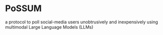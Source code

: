 # PoSSUM
a protocol to poll social-media users unobtrusively and inexpensively using multimodal Large Language Models (LLMs)

